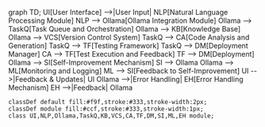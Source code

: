 graph TD;
    UI[User Interface] -->|User Input| NLP[Natural Language Processing Module]
    NLP --> Ollama[Ollama Integration Module]
    Ollama --> TaskQ[Task Queue and Orchestration]
    Ollama --> KB[Knowledge Base]
    Ollama --> VCS[Version Control System]
    TaskQ --> CA[Code Analysis and Generation]
    TaskQ --> TF[Testing Framework]
    TaskQ --> DM[Deployment Manager]
    CA --> TF[Test Execution and Feedback]
    TF --> DM[Deployment]
    Ollama --> SI[Self-Improvement Mechanism]
    SI --> Ollama
    Ollama --> ML[Monitoring and Logging]
    ML --> SI[Feedback to Self-Improvement]
    UI -->|Feedback & Updates| UI
    Ollama -->|Error Handling| EH[Error Handling Mechanism]
    EH -->|Feedback| Ollama

    classDef default fill:#f9f,stroke:#333,stroke-width:2px;
    classDef module fill:#ccf,stroke:#333,stroke-width:1px;
    class UI,NLP,Ollama,TaskQ,KB,VCS,CA,TF,DM,SI,ML,EH module;
